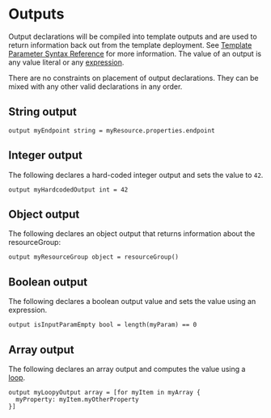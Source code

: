# Outputs
Output declarations will be compiled into template outputs and are used to return information back out from the template deployment. See [Template Parameter Syntax Reference](https://docs.microsoft.com/en-us/azure/azure-resource-manager/templates/template-syntax#outputs) for more information. The value of an output is any value literal or any [expression](./expressions.md).

There are no constraints on placement of output declarations. They can be mixed with any other valid declarations in any order.

## String output
```
output myEndpoint string = myResource.properties.endpoint
```

## Integer output
The following declares a hard-coded integer output and sets the value to `42`.
```
output myHardcodedOutput int = 42
```

## Object output
The following declares an object output that returns information about the resourceGroup:
```
output myResourceGroup object = resourceGroup()
```

## Boolean output
The following declares a boolean output value and sets the value using an expression.
```
output isInputParamEmpty bool = length(myParam) == 0
```

## Array output
The following declares an array output and computes the value using a [loop](./loops.md).
```
output myLoopyOutput array = [for myItem in myArray {
  myProperty: myItem.myOtherProperty
}]
```
